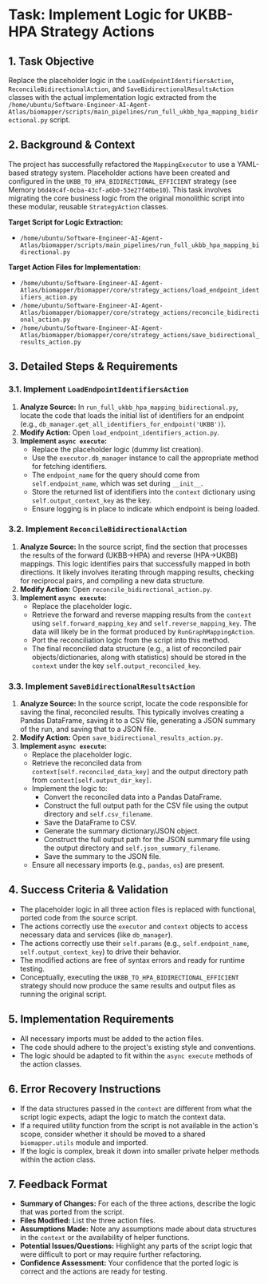 # Task: Implement Logic for UKBB-HPA Strategy Actions

## 1. Task Objective
Replace the placeholder logic in the `LoadEndpointIdentifiersAction`, `ReconcileBidirectionalAction`, and `SaveBidirectionalResultsAction` classes with the actual implementation logic extracted from the `/home/ubuntu/Software-Engineer-AI-Agent-Atlas/biomapper/scripts/main_pipelines/run_full_ukbb_hpa_mapping_bidirectional.py` script.

## 2. Background & Context
The project has successfully refactored the `MappingExecutor` to use a YAML-based strategy system. Placeholder actions have been created and configured in the `UKBB_TO_HPA_BIDIRECTIONAL_EFFICIENT` strategy (see Memory `b6d49c4f-0cba-43cf-a6b0-53e27f40be10`). This task involves migrating the core business logic from the original monolithic script into these modular, reusable `StrategyAction` classes.

**Target Script for Logic Extraction:**
- `/home/ubuntu/Software-Engineer-AI-Agent-Atlas/biomapper/scripts/main_pipelines/run_full_ukbb_hpa_mapping_bidirectional.py`

**Target Action Files for Implementation:**
- `/home/ubuntu/Software-Engineer-AI-Agent-Atlas/biomapper/biomapper/core/strategy_actions/load_endpoint_identifiers_action.py`
- `/home/ubuntu/Software-Engineer-AI-Agent-Atlas/biomapper/biomapper/core/strategy_actions/reconcile_bidirectional_action.py`
- `/home/ubuntu/Software-Engineer-AI-Agent-Atlas/biomapper/biomapper/core/strategy_actions/save_bidirectional_results_action.py`

## 3. Detailed Steps & Requirements

### 3.1. Implement `LoadEndpointIdentifiersAction`
1.  **Analyze Source:** In `run_full_ukbb_hpa_mapping_bidirectional.py`, locate the code that loads the initial list of identifiers for an endpoint (e.g., `db_manager.get_all_identifiers_for_endpoint('UKBB')`).
2.  **Modify Action:** Open `load_endpoint_identifiers_action.py`.
3.  **Implement `async execute`:**
    *   Replace the placeholder logic (dummy list creation).
    *   Use the `executor.db_manager` instance to call the appropriate method for fetching identifiers.
    *   The `endpoint_name` for the query should come from `self.endpoint_name`, which was set during `__init__`.
    *   Store the returned list of identifiers into the `context` dictionary using `self.output_context_key` as the key.
    *   Ensure logging is in place to indicate which endpoint is being loaded.

### 3.2. Implement `ReconcileBidirectionalAction`
1.  **Analyze Source:** In the source script, find the section that processes the results of the forward (UKBB->HPA) and reverse (HPA->UKBB) mappings. This logic identifies pairs that successfully mapped in both directions. It likely involves iterating through mapping results, checking for reciprocal pairs, and compiling a new data structure.
2.  **Modify Action:** Open `reconcile_bidirectional_action.py`.
3.  **Implement `async execute`:**
    *   Replace the placeholder logic.
    *   Retrieve the forward and reverse mapping results from the `context` using `self.forward_mapping_key` and `self.reverse_mapping_key`. The data will likely be in the format produced by `RunGraphMappingAction`.
    *   Port the reconciliation logic from the script into this method.
    *   The final reconciled data structure (e.g., a list of reconciled pair objects/dictionaries, along with statistics) should be stored in the `context` under the key `self.output_reconciled_key`.

### 3.3. Implement `SaveBidirectionalResultsAction`
1.  **Analyze Source:** In the source script, locate the code responsible for saving the final, reconciled results. This typically involves creating a Pandas DataFrame, saving it to a CSV file, generating a JSON summary of the run, and saving that to a JSON file.
2.  **Modify Action:** Open `save_bidirectional_results_action.py`.
3.  **Implement `async execute`:**
    *   Replace the placeholder logic.
    *   Retrieve the reconciled data from `context[self.reconciled_data_key]` and the output directory path from `context[self.output_dir_key]`.
    *   Implement the logic to:
        *   Convert the reconciled data into a Pandas DataFrame.
        *   Construct the full output path for the CSV file using the output directory and `self.csv_filename`.
        *   Save the DataFrame to CSV.
        *   Generate the summary dictionary/JSON object.
        *   Construct the full output path for the JSON summary file using the output directory and `self.json_summary_filename`.
        *   Save the summary to the JSON file.
    *   Ensure all necessary imports (e.g., `pandas`, `os`) are present.

## 4. Success Criteria & Validation
-   The placeholder logic in all three action files is replaced with functional, ported code from the source script.
-   The actions correctly use the `executor` and `context` objects to access necessary data and services (like `db_manager`).
-   The actions correctly use their `self.params` (e.g., `self.endpoint_name`, `self.output_context_key`) to drive their behavior.
-   The modified actions are free of syntax errors and ready for runtime testing.
-   Conceptually, executing the `UKBB_TO_HPA_BIDIRECTIONAL_EFFICIENT` strategy should now produce the same results and output files as running the original script.

## 5. Implementation Requirements
-   All necessary imports must be added to the action files.
-   The code should adhere to the project's existing style and conventions.
-   The logic should be adapted to fit within the `async execute` methods of the action classes.

## 6. Error Recovery Instructions
-   If the data structures passed in the `context` are different from what the script logic expects, adapt the logic to match the context data.
-   If a required utility function from the script is not available in the action's scope, consider whether it should be moved to a shared `biomapper.utils` module and imported.
-   If the logic is complex, break it down into smaller private helper methods within the action class.

## 7. Feedback Format
-   **Summary of Changes:** For each of the three actions, describe the logic that was ported from the script.
-   **Files Modified:** List the three action files.
-   **Assumptions Made:** Note any assumptions made about data structures in the `context` or the availability of helper functions.
-   **Potential Issues/Questions:** Highlight any parts of the script logic that were difficult to port or may require further refactoring.
-   **Confidence Assessment:** Your confidence that the ported logic is correct and the actions are ready for testing.
